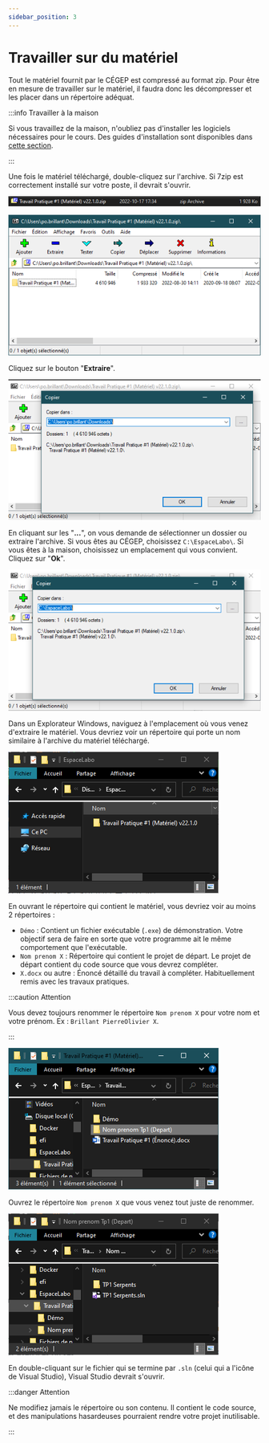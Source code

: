 ```yaml
---
sidebar_position: 3
---
```


# Travailler sur du matériel

Tout le matériel fournit par le CÉGEP est compressé au format zip. Pour être en mesure de travailler sur le matériel, il faudra donc les décompresser et les placer dans un répertoire adéquat.

:::info Travailler à la maison

Si vous travaillez de la maison, n'oubliez pas d'installer les logiciels nécessaires pour le cours. Des guides d'installation sont disponibles dans [cette section](./installation-des-logiciels).

:::

Une fois le matériel téléchargé, double-cliquez sur l'archive. Si 7zip est correctement installé sur votre poste, il devrait s'ouvrir.

![Explorateur windows.](./_03-travailler-materiel/_explorateur-windows.png)

![7zip.](./_03-travailler-materiel/_7zip.png)

Cliquez sur le bouton "**Extraire**".

![Bouton extraire.](./_03-travailler-materiel/_extraire.png)

En cliquant sur les "**...**", on vous demande de sélectionner un dossier ou extraire l'archive. Si vous êtes au CÉGEP, choisissez `C:\EspaceLabo\`. Si vous êtes à la maison, choisissez un emplacement qui vous convient. Cliquez sur "**Ok**".

![Choix de l'emplacement.](./_03-travailler-materiel/_espace-labo.png)

Dans un Explorateur Windows, naviguez à l'emplacement où vous venez d'extraire le matériel. Vous devriez voir un répertoire qui porte un nom similaire à l'archive du matériel téléchargé.

![Explorateur windows.](./_03-travailler-materiel/_explorateur-windows-2.png)

En ouvrant le répertoire qui contient le matériel, vous devriez voir au moins 2 répertoires :

- `Démo` : Contient un fichier exécutable (`.exe`) de démonstration. Votre objectif sera de faire en sorte que votre programme ait le même comportement que l'exécutable.
- `Nom prenom X` : Répertoire qui contient le projet de départ. Le projet de départ contient du code source que vous devrez compléter.
- `X.docx` ou autre : Énoncé détaillé du travail à compléter. Habituellement remis avec les travaux pratiques.

:::caution Attention

Vous devez toujours renommer le répertoire `Nom prenom X` pour votre nom et votre prénom. Ex : `Brillant PierreOlivier X`.

:::

![Explorateur windows.](./_03-travailler-materiel/_explorateur-windows-3.png)

Ouvrez le répertoire `Nom prenom X` que vous venez tout juste de renommer.

![Explorateur windows.](./_03-travailler-materiel/_explorateur-windows-4.png)

En double-cliquant sur le fichier qui se termine par `.sln` (celui qui a l'icône de Visual Studio), Visual Studio devrait s'ouvrir.

:::danger Attention

Ne modifiez jamais le répertoire ou son contenu. Il contient le code source, et des manipulations hasardeuses pourraient rendre votre projet inutilisable.

:::
